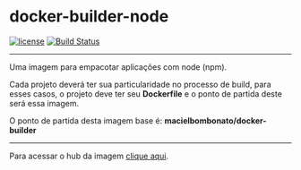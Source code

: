 # docker-builder-node

[![license](https://img.shields.io/github/license/mashape/apistatus.svg)](https://opensource.org/licenses/MIT) [![Build Status](https://travis-ci.org/macielbombonato/docker-builder-node.svg?branch=master)](https://travis-ci.org/macielbombonato/docker-builder-node)
  
---  
  
Uma imagem para empacotar aplicações com node (npm).

Cada projeto deverá ter sua particularidade no processo de build, para esses casos, o projeto deve ter seu **Dockerfile** e o ponto de partida deste será essa imagem.

O ponto de partida desta imagem base é: **macielbombonato/docker-builder**

---

Para acessar o hub da imagem [clique aqui](https://hub.docker.com/r/macielbombonato/docker-builder-node).
